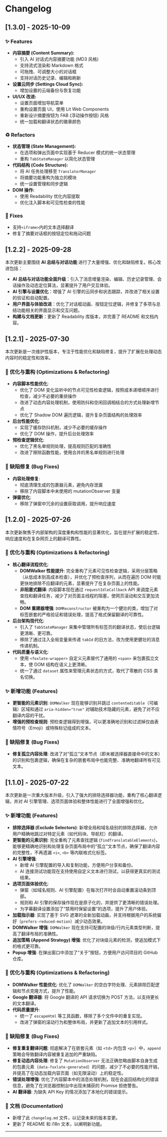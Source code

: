 # Changelog

## [1.3.0] - 2025-10-09

### ✨ Features
*   **内容摘要 (Content Summary):**
    *   引入 AI 对话式内容摘要功能 (MD3 风格)
    *   支持流式渲染和 Markdown 格式
    *   可拖拽、可调整大小的对话框
    *   支持对话历史记录、编辑和刷新
*   **设置云同步 (Settings Cloud Sync):**
    *   增加设置的云端备份与恢复功能
*   **UI/UX 改进:**
    *   设置页面增加导航菜单
    *   重构设置页面 UI，使用 Lit Web Components
    *   重新设计摘要按钮为 FAB (浮动操作按钮) 风格
    *   统一加载和翻译状态的徽章颜色

### ♻️ Refactors
*   **状态管理 (State Management):**
    *   在选项和弹出页面中实现基于 Reducer 模式的统一状态管理
    *   重构 `TabStateManager` 以简化状态管理
*   **代码结构 (Code Structure):**
    *   将 AI 任务处理移至 `TranslatorManager`
    *   将摘要功能重构为独立的模块
    *   统一设置管理和同步逻辑
*   **DOM 操作:**
    *   使用 Readability 优化内容提取
    *   优化注入脚本和可见性检查的性能

### 🐛 Fixes
*   支持`<iframe>`内的文本选择翻译
*   修复了摘要对话框的按钮定位和拖动问题

## [1.2.2] - 2025-09-28

本次更新主要围绕 **AI 总结与对话功能** 进行了大量增强、优化和缺陷修复。核心改进包括：

- **AI 总结与对话功能全面升级**：引入了消息增量渲染、编辑、历史记录管理、会话操作及动态定位算法，显著提升了用户交互体验。
- **AI 引擎与设置优化**：增强了 AI 引擎的云同步和状态跟踪，并改进了相关设置的验证和自动配置。
- **用户界面与体验改进**：优化了对话框动画、按钮定位逻辑，并修复了多项与总结功能相关的界面显示和交互问题。
- **构建与文档更新**：更新了 Readability 库版本，并完善了 README 和文档内容。

## [1.2.1] - 2025-07-30

本次更新是一次维护性版本，专注于性能优化和缺陷修复，提升了扩展在处理动态内容时的稳定性和效率。

### 🚀 优化与重构 (Optimizations & Refactoring)

- **内容脚本性能优化**:
  - 优化了 DOM 变化监听中的节点可见性检查逻辑，按照成本递增顺序进行检查，减少不必要的重排操作
  - 改进了动态内容处理机制，使用防抖和空闲回调相结合的方式处理新增节点
  - 优化了 Shadow DOM 遍历逻辑，提升复杂页面结构的处理效率
- **后台性能优化**:
  - 实现了缓存防抖机制，减少不必要的缓存操作
  - 优化了 DOM 操作，提升后台处理效率
- **预检查逻辑优化**:
  - 优化了黑名单规则处理，提高规则匹配的准确性
  - 改进了擦除函数性能，使用合并的黑名单规则进行处理

### 🐞 缺陷修复 (Bug Fixes)

- **内容处理修复**:
  - 彻底清理生成的包裹器元素，避免内存泄漏
  - 移除了内容脚本中未使用的 mutationObserver 变量
- **弹窗优化**:
  - 移除了弹窗中冗余的设置获取调用，提升响应速度

## [1.2.0] - 2025-07-26

本次更新聚焦于内部架构的深度重构和性能的显著优化，旨在提升扩展的稳定性、响应速度和在复杂网页上的翻译可靠性。

### 🚀 优化与重构 (Optimizations & Refactoring)

- **核心翻译流程优化**:
  - **DOMWalker 性能提升**: 完全重构了元素可见性检查逻辑，采用分层策略（从低成本到高成本检查），并优化了预检查序列，从而在遍历 DOM 时能更快地排除不应翻译的元素，显著提升了在复杂页面上的性能。
  - **非阻塞式翻译**: 内容脚本现在通过 `requestIdleCallback` API 来调度元素查找和翻译任务，减少了对页面主线程的阻塞，使网页滚动和交互更加流畅。
  - **DOM 重建器增强**: `DOMReconstructor` 被重构为一个健壮的类，增加了对标签嵌套的严格验证和错误处理，提高了格式保留翻译的可靠性。
- **后台架构现代化**:
  - 引入了 `TabStateManager` 来集中管理所有标签页的翻译状态，使后台逻辑更清晰、更可靠。
  - 移除了通过注入全局变量来传递 `tabId` 的旧方法，改为使用更健壮的消息传递机制。
- **代码质量与语义化**:
  - 使用 `<foxlate-wrapper>` 自定义元素替代了通用的 `<span>` 来包裹孤立文本，使 DOM 结构在语义上更清晰。
  - 统一了通过 `dataset` 属性来管理元素状态的方式，取代了零散的 CSS 类名切换。

### ✨ 新增功能 (Features)

- **更智能的元素识别**: `DOMWalker` 现在能够识别并跳过 `contenteditable`（可编辑）区域和通过 `aria-hidden="true"` 对辅助技术隐藏的元素，避免了对不应翻译内容的干扰。
- **增强的预检查规则**: 预检查逻辑得到增强，可以更准确地识别和过滤掉仅由表情符号（Emoji）或特殊标记组成的文本。

### 🐞 缺陷修复 (Bug Fixes)

- **修复孤立内容处理**: 改进了对“孤立”文本节点（即未被选择器直接命中的文本）的识别和包裹逻辑，确保在复杂的嵌套布局中也能完整、准确地翻译所有可见文本。

## [1.1.0] - 2025-07-22

本次更新是一次重大版本升级，引入了强大的排除选择器功能，重构了核心翻译逻辑，并对 AI 引擎管理、选项页面体验和整体性能进行了全面增强和优化。

### ✨ 新增功能 (Features)

- **排除选择器 (Exclude Selectors)**: 新增全局和域名级别的排除选择器，允许用户精确地跳过对特定元素（如代码块、导航栏）的翻译。
- **更智能的元素识别**: 完全重构了元素查找逻辑 (`findTranslatableElements`)，能够更精确地识别和处理复杂页面布局中的“孤立”文本节点，确保了翻译内容的完整性，不再遗漏 `<i>`, `<b>` 等内联格式化标签。
- **AI 引擎增强**:
  - 新增 AI 引擎配置的导入和复制功能，方便用户分享和备份。
  - AI 连接测试功能现在支持使用自定义文本进行测试，以获得更真实的测试结果。
- **选项页面体验优化**:
  - 弹窗（如域名规则、AI 引擎配置）在每次打开时会自动重置滚动条到顶部。
  - 规则和 AI 引擎的保存操作现在是原子化的，并提供了更清晰的错误处理。
  - 为字幕翻译设置添加了“禁用时保留设置”的选项，提升了用户体验。
- **加载指示器**: 实现了基于 SVG 遮罩的全新加载动画，并支持根据用户的系统偏好（`prefers-reduced-motion`）减少动态效果。
- **DOMWalker 增强**: `DOMWalker` 现在支持可配置的块级/行内元素类型判断，提高了翻译布局的准确性。
- **追加策略 (Append Strategy) 增强**: 优化了对块级元素的检测，使追加模式下的格式更可靠。
- **Popup 增强**: 在弹出窗口中添加了“关于”按钮，方便用户访问项目的 GitHub 仓库。

### 🚀 优化与重构 (Optimizations & Refactoring)

- **DOMWalker 性能优化**: 优化了 `DOMWalker` 的空白字符处理、元素排除匹配逻辑和节点克隆方式，提升了性能。
- **Google 翻译器**: 将 Google 翻译的 API 请求切换为 POST 方法，以支持更长的文本翻译。
- **代码质量提升**:
  - 统一了 `escapeHtml` 等工具函数，移除了多个文件中的重复实现。
  - 改进了弹窗的滚动行为和整体布局，并更新了追加文本的引用样式。

### 🐞 缺陷修复 (Bug Fixes)

- **修复重复翻译问题**: 彻底解决了在嵌套元素（如 `<td>` 内包含 `<p>`）中，`append` 策略会导致翻译内容被重复追加的严重缺陷。
- **修复动态内容处理**: 修复了 `MutationObserver` 无法正确忽略由脚本自身生成的包裹元素（`data-foxlate-generated`）的问题，减少了不必要的性能开销，并提高了在动态加载内容页面（如无限滚动）上的稳定性。
- **错误处理增强**: 优化了内容脚本中的消息处理机制，现在会返回结构化的错误信息，避免了在浏览器控制台中出现未捕获的 Promise 拒绝警告。
- **AI 翻译器**: 为缺失 API Key 的情况添加了本地化的错误提示。

### 📝 文档 (Documentation)

- 新增了此 `changelog.md` 文件，以记录未来的版本变更。
- 更新了 README 和 i18n 文本，以阐明新功能。

---
